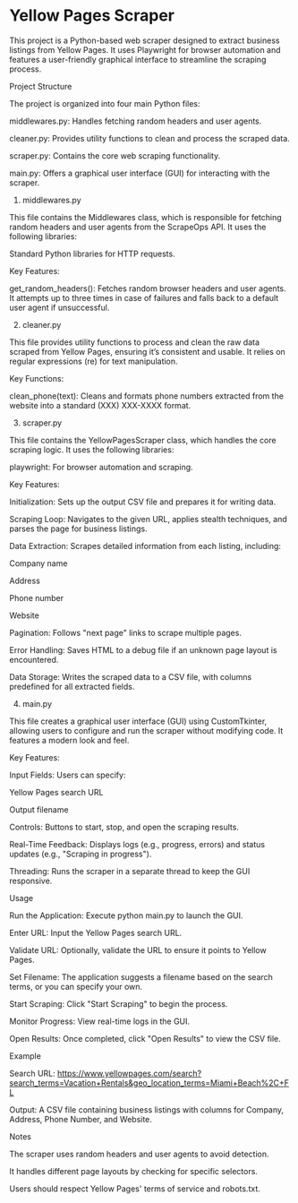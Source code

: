 # Yellow Pages Scraper

This project is a Python-based web scraper designed to extract business listings from Yellow Pages. It uses Playwright for browser automation and features a user-friendly graphical interface to streamline the scraping process.

Project Structure

The project is organized into four main Python files:





middlewares.py: Handles fetching random headers and user agents.



cleaner.py: Provides utility functions to clean and process the scraped data.



scraper.py: Contains the core web scraping functionality.



main.py: Offers a graphical user interface (GUI) for interacting with the scraper.

1. middlewares.py

This file contains the Middlewares class, which is responsible for fetching random headers and user agents from the ScrapeOps API. It uses the following libraries:





Standard Python libraries for HTTP requests.

Key Features:





get_random_headers(): Fetches random browser headers and user agents. It attempts up to three times in case of failures and falls back to a default user agent if unsuccessful.

2. cleaner.py

This file provides utility functions to process and clean the raw data scraped from Yellow Pages, ensuring it’s consistent and usable. It relies on regular expressions (re) for text manipulation.

Key Functions:

clean_phone(text): Cleans and formats phone numbers extracted from the website into a standard (XXX) XXX-XXXX format.

3. scraper.py

This file contains the YellowPagesScraper class, which handles the core scraping logic. It uses the following libraries:





playwright: For browser automation and scraping.

Key Features:





Initialization: Sets up the output CSV file and prepares it for writing data.



Scraping Loop: Navigates to the given URL, applies stealth techniques, and parses the page for business listings.



Data Extraction: Scrapes detailed information from each listing, including:





Company name



Address



Phone number



Website



Pagination: Follows "next page" links to scrape multiple pages.



Error Handling: Saves HTML to a debug file if an unknown page layout is encountered.



Data Storage: Writes the scraped data to a CSV file, with columns predefined for all extracted fields.

4. main.py

This file creates a graphical user interface (GUI) using CustomTkinter, allowing users to configure and run the scraper without modifying code. It features a modern look and feel.

Key Features:





Input Fields: Users can specify:





Yellow Pages search URL



Output filename



Controls: Buttons to start, stop, and open the scraping results.



Real-Time Feedback: Displays logs (e.g., progress, errors) and status updates (e.g., "Scraping in progress").



Threading: Runs the scraper in a separate thread to keep the GUI responsive.

Usage





Run the Application: Execute python main.py to launch the GUI.



Enter URL: Input the Yellow Pages search URL.



Validate URL: Optionally, validate the URL to ensure it points to Yellow Pages.



Set Filename: The application suggests a filename based on the search terms, or you can specify your own.



Start Scraping: Click "Start Scraping" to begin the process.



Monitor Progress: View real-time logs in the GUI.



Open Results: Once completed, click "Open Results" to view the CSV file.

Example





Search URL: https://www.yellowpages.com/search?search_terms=Vacation+Rentals&geo_location_terms=Miami+Beach%2C+FL



Output: A CSV file containing business listings with columns for Company, Address, Phone Number, and Website.

Notes





The scraper uses random headers and user agents to avoid detection.



It handles different page layouts by checking for specific selectors.



Users should respect Yellow Pages' terms of service and robots.txt.
